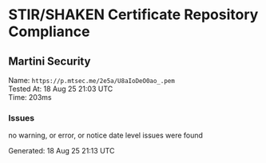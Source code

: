 # STIR/SHAKEN Certificate Repository Compliance

## Martini Security

Name: `https://p.mtsec.me/2e5a/U8aIoDeO0ao_.pem`\
Tested At: 18 Aug 25 21:03 UTC\
Time: 203ms

### Issues

no warning, or error, or notice date level issues were found

Generated: 18 Aug 25 21:13 UTC